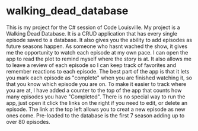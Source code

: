 
# walking_dead_database

This is my project for the C# session of Code Louisville. My project is a Walking Dead Database.  It is a CRUD application that has every single episode saved to a database. It also gives you the ability to add episodes as future seasons happen.  As someone who hasnt wached the show, it gives me the opportunity to watch each episode at my own pace. I can open the app to read the plot to remind myself where the story is at.  It also allows me to leave a review of each episode so I can keep track of favorites and remember reactions to each episode.  The best part of the app is that it lets you mark each episode as "complete" when you are finished watching it, so that you know which episode you are on.  To make it easier to track where you are at, I have added a counter to the top of the app that counts how many episodes you have "Completed".  There is no special way to run the app, just open it click the links on the right if you need to edit, or delete an episode.  The link at the top left allows you to creat a new episode as new ones come.  Pre-loaded to the database is the first 7 season adding up to over 80 episodes. 
